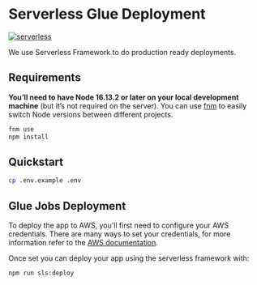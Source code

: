 # Serverless Glue Deployment

[![serverless](http://public.serverless.com/badges/v3.svg)](http://www.serverless.com)

We use Serverless Framework to do production ready deployments.

## Requirements

**You’ll need to have Node 16.13.2 or later on your local development machine** (but it’s not required on the server). You can use [fnm](https://github.com/Schniz/fnm) to easily switch Node versions between different projects.

```sh
fnm use
npm install
```

## Quickstart

```sh
cp .env.example .env
```

## Glue Jobs Deployment

To deploy the app to AWS, you'll first need to configure your AWS credentials. There are many ways
to set your credentials, for more information refer to the [AWS documentation](https://docs.aws.amazon.com/cli/latest/userguide/cli-configure-quickstart.html).

Once set you can deploy your app using the serverless framework with:

```sh
npm run sls:deploy
```

